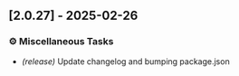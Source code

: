 ## [2.0.27] - 2025-02-26

### ⚙️ Miscellaneous Tasks

- *(release)* Update changelog and bumping package.json

<!-- generated by git-cliff -->
